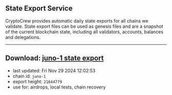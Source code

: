 ## State Export Service
CryptoCrew provides automatic daily state exports for all chains we validate. State export files can be used as genesis files and are a snapshot of the current blockchain state, including all validators, accounts, balances and delegations.

---
**Download: [juno-1 state export](https://dl-eu2.ccvalidators.com/SERVICE/juno/juno-1_export_21644779.json)**
---

- last updated: Fri Nov 29 2024 12:02:53
- chain id: `juno-1`
- export height: `21644779`
- use for: airdrops, local tests, chain recovery
